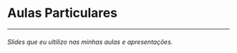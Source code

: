 # Aulas Particulares

-----------

<h6> Slides que eu ultilizo nas minhas aulas e apresentações. </h6>
